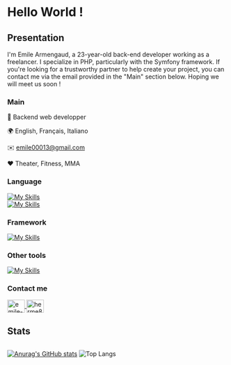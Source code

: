 # Hello World !

## Presentation

I'm Emile Armengaud, a 23-year-old back-end developer working as a freelancer. I specialize in PHP, particularly with the Symfony framework. If you're looking for a trustworthy partner to help create your project, you can contact me via the email provided in the "Main" section below.
Hoping we will meet us soon !

### Main

💼 Backend web developper
  
🌍 English, Français, Italiano

✉️ emile00013@gmail.com

❤️️ Theater, Fitness, MMA
  
### Language
[![My Skills](https://skillicons.dev/icons?i=js,php,mysql)](https://skillicons.dev)
<br>
[![My Skills](https://skillicons.dev/icons?i=html,css,scss,bootstrap)](https://skillicons.dev)

### Framework
[![My Skills](https://skillicons.dev/icons?i=symfony,laravel,nodejs)](https://skillicons.dev)

### Other tools
[![My Skills](https://skillicons.dev/icons?i=linux,docker)](https://skillicons.dev)

 ### Contact me
<p align="left">
  <a href="https://linkedin.com/in/emile-armengaud-9083b21a1" target="blank">
    <img align="center" src="https://raw.githubusercontent.com/rahuldkjain/github-profile-readme-generator/master/src/images/icons/Social/linked-in-alt.svg" alt="emile-armengaud-9083b21a1" height="30" width="40" />
  </a>
  <a href="https://discord.gg/herme83s" target="blank">
    <img align="center" src="https://raw.githubusercontent.com/rahuldkjain/github-profile-readme-generator/master/src/images/icons/Social/discord.svg" alt="herme83s" height="30" width="40" />
  </a>
</p>

## Stats
<div style="display: flex; flex-direction: column;">
  
  [![Anurag's GitHub stats](https://github-readme-stats.vercel.app/api?username=Emile31500)](https://github.com/anuraghazra/github-readme-stats)
  ![Top Langs](https://github-readme-stats.vercel.app/api/top-langs/?username=Emile31500&layout=compact)
  
</div>
